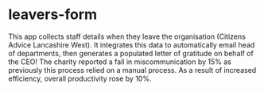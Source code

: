# leavers-form
This app collects staff details when they leave the organisation (Citizens Advice Lancashire West). It integrates this data to automatically email head of departments, then generates a populated letter of gratitude on behalf of the CEO! The charity reported a fall in miscommunication by 15% as previously this process relied on a manual process. As a result of increased efficiency, overall productivity rose by 10%.
